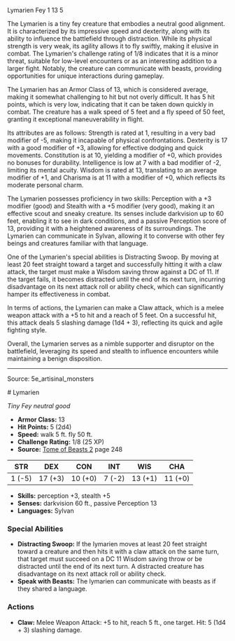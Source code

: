 <MonsterName/>Lymarien</MonsterName>
<CreatureType/>Fey</CreatureType>
<CR/>1</CR>
<AC/>13</AC>
<HP/>5</HP>
<summary>The Lymarien is a tiny fey creature that embodies a neutral good alignment. It is characterized by its impressive speed and dexterity, along with its ability to influence the battlefield through distraction. While its physical strength is very weak, its agility allows it to fly swiftly, making it elusive in combat. The Lymarien's challenge rating of 1/8 indicates that it is a minor threat, suitable for low-level encounters or as an interesting addition to a larger fight. Notably, the creature can communicate with beasts, providing opportunities for unique interactions during gameplay.</summary>

<detail>

The Lymarien has an Armor Class of 13, which is considered average, making it somewhat challenging to hit but not overly difficult. It has 5 hit points, which is very low, indicating that it can be taken down quickly in combat. The creature has a walk speed of 5 feet and a fly speed of 50 feet, granting it exceptional maneuverability in flight. 

Its attributes are as follows: Strength is rated at 1, resulting in a very bad modifier of -5, making it incapable of physical confrontations. Dexterity is 17 with a good modifier of +3, allowing for effective dodging and quick movements. Constitution is at 10, yielding a modifier of +0, which provides no bonuses for durability. Intelligence is low at 7 with a bad modifier of -2, limiting its mental acuity. Wisdom is rated at 13, translating to an average modifier of +1, and Charisma is at 11 with a modifier of +0, which reflects its moderate personal charm.

The Lymarien possesses proficiency in two skills: Perception with a +3 modifier (good) and Stealth with a +5 modifier (very good), making it an effective scout and sneaky creature. Its senses include darkvision up to 60 feet, enabling it to see in dark conditions, and a passive Perception score of 13, providing it with a heightened awareness of its surroundings. The Lymarien can communicate in Sylvan, allowing it to converse with other fey beings and creatures familiar with that language.

One of the Lymarien's special abilities is Distracting Swoop. By moving at least 20 feet straight toward a target and successfully hitting it with a claw attack, the target must make a Wisdom saving throw against a DC of 11. If the target fails, it becomes distracted until the end of its next turn, incurring disadvantage on its next attack roll or ability check, which can significantly hamper its effectiveness in combat. 

In terms of actions, the Lymarien can make a Claw attack, which is a melee weapon attack with a +5 to hit and a reach of 5 feet. On a successful hit, this attack deals 5 slashing damage (1d4 + 3), reflecting its quick and agile fighting style. 

Overall, the Lymarien serves as a nimble supporter and disruptor on the battlefield, leveraging its speed and stealth to influence encounters while maintaining a benign disposition.</detail>



---

Source: 5e_artisinal_monsters

<statblock>
# Lymarien

*Tiny* *Fey* *neutral good*

- **Armor Class:** 13
- **Hit Points:** 5 (2d4)
- **Speed:** walk 5 ft. fly 50 ft.
- **Challenge Rating:** 1/8 (25 XP)
- **Source:** [Tome of Beasts 2](https://koboldpress.com/kpstore/product/tome-of-beasts-2-for-5th-edition) page 248

| STR | DEX | CON | INT | WIS | CHA |
| --- | --- | --- | --- | --- | --- |
| 1 (-5) | 17 (+3) | 10 (+0) | 7 (-2) | 13 (+1) | 11 (+0) |

- **Skills:** perception +3, stealth +5
- **Senses:** darkvision 60 ft., passive Perception 13
- **Languages:** Sylvan

### Special Abilities

- **Distracting Swoop:** If the lymarien moves at least 20 feet straight toward a creature and then hits it with a claw attack on the same turn, that target must succeed on a DC 11 Wisdom saving throw or be distracted until the end of its next turn. A distracted creature has disadvantage on its next attack roll or ability check.
- **Speak with Beasts:** The lymarien can communicate with beasts as if they shared a language.

### Actions

- **Claw:** Melee Weapon Attack: +5 to hit, reach 5 ft., one target. Hit: 5 (1d4 + 3) slashing damage.


</statblock>


